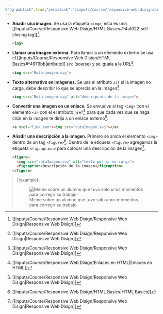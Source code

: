 ```yaml
---
{"dg-publish":true,"permalink":"/inputs/course/responsive-web-disign/imagenes-en-html/","tags":["programation","HTML","DVC/RWD/1"]}
---
```


[^1]: [[Inputs/Course/Responsive Web Disign/Responsive Web Disign\|Responsive Web Disign]]
[^2]: [[Inputs/Course/Responsive Web Disign/Enlaces en HTML\|Enlaces en HTML]]
[^3]: [[Inputs/Course/Responsive Web Disign/HTML Basics\|HTML Basics]]

- **Añadir una imagen**. Se usa la etiqueta `<img>`, esta es una [[Inputs/Course/Responsive Web Disign/HTML Basics#^4af022\|self-closing tag]][^1].
   ```HTML 
   <img>
   ```

- **Llamar una imagen externa**. Para llamar a un elemento externo se usa el [[Inputs/Course/Responsive Web Disign/HTML Basics#^4679bb\|atributo]] `src` (sourse) y se iguala a la URL[^1].
   ```HTML 
   <img src="Ruta-imagen.svg">
   ```

- **Texto alternativo en imágenes**. Se usa el atributo `alt` si la imagen no carga, debe describir lo que se aprecia en la imagen[^1].
   ```HTML 
   <img src="Ruta-imagen.svg" alt="descripción de la imagen">
   ```
- **Convertir una imagen en un enlace**. Se envuelve al tag `<img>` con el elemento `<a>` con el el atributo `href`[^2] para que cada ves que se haga click en la imagen te dirija a un enlace externo[^1].
   ```HTML
   <a href="link.com"><img src="rutaImagen.svg"></a>
   ```

- **Añadir una descripción a la imagen**. Primero se anida el elemento `<img>` dentro de un tag `<figure>`[^3].  Dentro de la etiqueta `<figure>` agregamos la etiqueta `<figcaption>` para colocar una descripción de la imagen[^1].
   ```HTML 
   <figure>
     <img src="rutaImagen.svg" alt="texto por si no carga">
     <figcaption>Descripción de la imagen</figcaption>
   </figure>
   ```

> [!example]-
>   <figure><img src="https://img.wattpad.com/6eeff06ff69d65913865d96078c2ddbbe3b2f6f6/68747470733a2f2f73332e616d617a6f6e6177732e636f6d2f776174747061642d6d656469612d736572766963652f53746f7279496d6167652f6158557859636c656d59624f73413d3d2d3337333835393532392e313461343434363232383366663432393530383333353638363634372e6a7067?s=fit&w=720&h=720" alt="Meme sobre un alumno que tuvo solo unos momentos para corregir su trabajo"><figcaption>Meme sobre un alumno que tuvo solo unos momentos para corregir su trabajo</figcaption></figure>